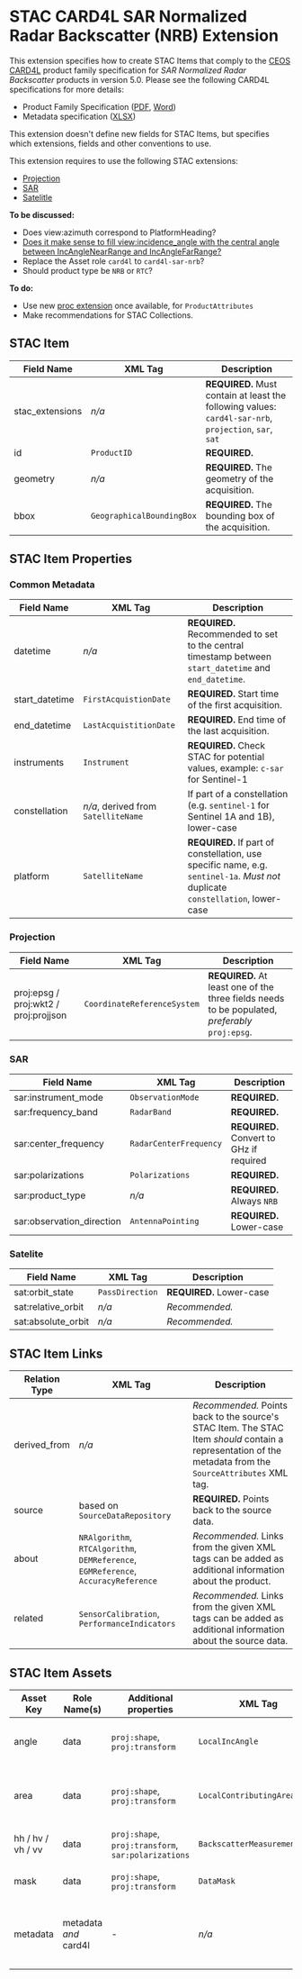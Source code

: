 # STAC CARD4L SAR Normalized Radar Backscatter (NRB) Extension

This extension specifies how to create STAC Items that comply to the [CEOS CARD4L](http://ceos.org/ard/) product family specification for *SAR Normalized Radar Backscatter* products in version 5.0. Please see the following CARD4L specifications for more details:

- Product Family Specification ([PDF](http://ceos.org/ard/files/PFS/NRB/v5.0/CARD4L-PFS_Normalised_Radar_Backscatter-v5.0.pdf), [Word](http://ceos.org/ard/files/PFS/NRB/v5.0/CARD4L-PFS_Normalised_Radar_Backscatter-v5.0.docx))
- Metadata specification ([XLSX](http://ceos.org/ard/files/PFS/NRB/v5.0/CARD4L_METADATA-spec_NRB-v5.0.xlsx))

This extension doesn't define new fields for STAC Items, but specifies which extensions, fields and other conventions to use.

This extension requires to use the following STAC extensions:

- [Projection](../projection/README.md)
- [SAR](../sar/README.md)
- [Satelitle](../sat/README.md)

**To be discussed:**

+ Does view:azimuth correspond to PlatformHeading?
+ [Does it make sense to fill  view:incidence_angle with the central angle between IncAngleNearRange and IncAngleFarRange?](https://github.com/radiantearth/stac-spec/issues/912)
+ Replace the Asset role `card4l` to `card4l-sar-nrb`?
+ Should product type be `NRB` or `RTC`?

**To do:**

* Use new [proc extension](https://github.com/radiantearth/stac-spec/pull/907) once available, for `ProductAttributes`
* Make recommendations for STAC Collections.

## STAC Item 

| Field Name      | XML Tag                   | Description                                                  |
| --------------- | ------------------------- | ------------------------------------------------------------ |
| stac_extensions | *n/a*                     | **REQUIRED.** Must contain at least the following values: `card4l-sar-nrb`, `projection`, `sar`, `sat` |
| id              | `ProductID`               | **REQUIRED.**                                                |
| geometry        | *n/a*                     | **REQUIRED.** The geometry of the acquisition.               |
| bbox            | `GeographicalBoundingBox` | **REQUIRED.** The bounding box of the acquisition.           |

## STAC Item Properties

### Common Metadata

| Field Name     | XML Tag                             | Description                                                  |
| -------------- | ----------------------------------- | ------------------------------------------------------------ |
| datetime       | *n/a*                               | **REQUIRED.** Recommended to set to the central timestamp between `start_datetime` and `end_datetime`. |
| start_datetime | `FirstAcquistionDate`               | **REQUIRED.** Start time of the first acquisition.           |
| end_datetime   | `LastAcquistitionDate`              | **REQUIRED.** End time of the last acquisition.              |
| instruments    | `Instrument`                        | **REQUIRED.** Check STAC for potential values, example: `c-sar` for Sentinel-1 |
| constellation  | *n/a*, derived from `SatelliteName` | If part of a constellation (e.g. `sentinel-1` for Sentinel 1A and 1B), lower-case |
| platform       | `SatelliteName`                     | **REQUIRED.** If part of constellation, use specific name, e.g. `sentinel-1a`. *Must not* duplicate `constellation`, lower-case |

### Projection

| Field Name                            | XML Tag                     | Description                                                  |
| ------------------------------------- | --------------------------- | ------------------------------------------------------------ |
| proj:epsg / proj:wkt2 / proj:projjson | `CoordinateReferenceSystem` | **REQUIRED.** At least one of the three fields needs to be populated, *preferably* `proj:epsg`. |

### SAR

| Field Name                | XML Tag                | Description                              |
| ------------------------- | ---------------------- | ---------------------------------------- |
| sar:instrument_mode       | `ObservationMode`      | **REQUIRED.**                            |
| sar:frequency_band        | `RadarBand`            | **REQUIRED.**                            |
| sar:center_frequency      | `RadarCenterFrequency` | **REQUIRED.** Convert to GHz if required |
| sar:polarizations         | `Polarizations`        | **REQUIRED.**                            |
| sar:product_type          | *n/a*                  | **REQUIRED.** Always `NRB`               |
| sar:observation_direction | `AntennaPointing`      | **REQUIRED.** Lower-case                 |

### Satelite

| Field Name         | XML Tag         | Description              |
| ------------------ | --------------- | ------------------------ |
| sat:orbit_state    | `PassDirection` | **REQUIRED.** Lower-case |
| sat:relative_orbit | *n/a*           | *Recommended.*           |
| sat:absolute_orbit | *n/a*           | *Recommended.*           |

## STAC Item Links

| Relation Type      | XML Tag       | Description              |
| ------------------ | ------------------------ | ------------------ |
| derived_from  | *n/a* | *Recommended.* Points back to the source's STAC Item. The STAC Item *should* contain a representation of the metadata from the `SourceAttributes` XML tag. |
| source | based on `SourceDataRepository` | **REQUIRED.** Points back to the source data. |
| about | `NRAlgorithm`, `RTCAlgorithm`, `DEMReference`, `EGMReference`, `AccuracyReference` | *Recommended.* Links from the given XML tags can be added as additional information about the product. |
| related | `SensorCalibration`, `PerformanceIndicators` | *Recommended.* Links from the given XML tags can be added as additional information about the source data. |

## STAC Item Assets

| Asset Key | Role Name(s) | Additional properties | XML Tag       | Description              |
| ------------------ | --------------- | --------------- | --------------- | --------------- |
| angle | data | `proj:shape`, `proj:transform` | `LocalIncAngle` | **REQUIRED.** Points to the local incidence angle file. |
| area | data | `proj:shape`, `proj:transform` | `LocalContributingArea` | **REQUIRED.** Points to the normalized scattering area file. |
| hh / hv / vh / vv | data | `proj:shape`, `proj:transform`, `sar:polarizations` | `BackscatterMeasurementData` | **REQUIRED.** Points to the polarization file. |
| mask | data | `proj:shape`, `proj:transform` | `DataMask` | **REQUIRED.** Points to the data mask file. |
| metadata | metadata *and* card4l | - | *n/a* | **REQUIRED.** Points to the CARD4L metadata XML file. Media type: `application/xml` |
